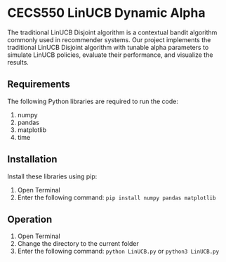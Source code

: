 # CECS550 LinUCB Dynamic Alpha

The traditional LinUCB Disjoint algorithm is a contextual bandit algorithm commonly used in recommender systems. Our project implements the traditional LinUCB Disjoint algorithm with tunable alpha parameters to simulate LinUCB policies, evaluate their performance, and visualize the results.

## Requirements

The following Python libraries are required to run the code:
1. numpy
2. pandas
3. matplotlib
4. time

## Installation
 Install these libraries using pip:
 1. Open Terminal
 2. Enter the following command:
  `pip install numpy pandas matplotlib`

 ## Operation
  1. Open Terminal
  2. Change the directory to the current folder
  3. Enter the following command: `python LinUCB.py` or `python3 LinUCB.py`
